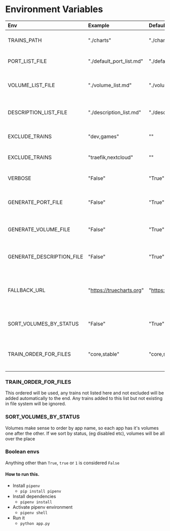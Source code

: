 # Environment Variables

| Env                       | Example                  | Default                        | Description                                                    |
| :------------------------ | :----------------------- | :----------------------------- | :------------------------------------------------------------- |
| TRAINS_PATH               | "./charts"               | "./charts"                     | Path where trains are stored                                   |
| PORT_LIST_FILE            | "./default_port_list.md" | "./default_port_list.md"       | Name and path of the port list file                            |
| VOLUME_LIST_FILE          | "./volume_list.md"       | "./volume_list.md"             | Name and path of the volume list file                          |
| DESCRIPTION_LIST_FILE     | "./description_list.md"  | "./description_list.md"        | Name and path of the description list file                     |
| EXCLUDE_TRAINS            | "dev,games"              | ""                             | List of excluded trains                                        |
| EXCLUDE_TRAINS            | "traefik,nextcloud"      | ""                             | List of excluded apps                                          |
| VERBOSE                   | "False"                  | "True"                           | Print Verbose Output                                           |
| GENERATE_PORT_FILE        | "False"                  | "True"                           | Set to false to NOT generate a file                            |
| GENERATE_VOLUME_FILE      | "False"                  | "True"                           | Set to false to NOT generate a file                            |
| GENERATE_DESCRIPTION_FILE | "False"                  | "True"                           | Set to false to NOT generate a file                            |
| FALLBACK_URL              | "https://truecharts.org" | "https://truecharts.org"       | # URL to return if the URL we are trying to get does not exist |
| SORT_VOLUMES_BY_STATUS    | "False"                  | "True"                           | Set to false to NOT generate a file                            |
| TRAIN_ORDER_FOR_FILES     | "core,stable"            | "core,stable,dependency,games" | Order of trains which will appear in the files                 |

### TRAIN_ORDER_FOR_FILES

This ordered will be used, any trains not listed here and not excluded will be added automatically to the end. Any trains added to this list but not existing in file system will be ignored.

### SORT_VOLUMES_BY_STATUS

Volumes make sense to order by app name, so each app has it's volumes one after the other. If we sort by status, (eg disabled etc), volumes will be all over the place

### Boolean envs

Anything other than `True`, `true` or `1` is considered `False`

#### How to run this.

- Install `pipenv`
  - `pip install pipenv`
- Install dependencies
  - `pipenv install`
- Activate pipenv environment
  - `pipenv shell`
- Run it
  - `python app.py`
